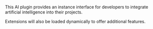 This AI plugin provides an instance interface for developers to integrate artificial intelligence into their projects.

Extensions will also be loaded dynamically to offer additional features.
